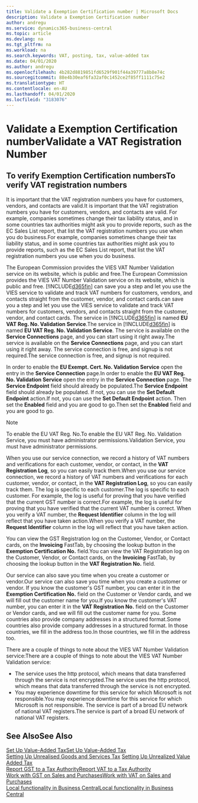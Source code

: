 ```yaml
---
title: Validate a Exemption Certification number | Microsoft Docs
description: Validate a Exemption Certification number
author: andregu
ms.service: dynamics365-business-central
ms.topic: article
ms.devlang: na
ms.tgt_pltfrm: na
ms.workload: na
ms.search.keywords: VAT, posting, tax, value-added tax
ms.date: 04/01/2020
ms.author: andregu
ms.openlocfilehash: 4b282d8819851fd6529f901f44a39777a8b8e74c
ms.sourcegitcommit: 88e4b30eaf6fa32af0c1452ce2f85ff1111c75e2
ms.translationtype: HT
ms.contentlocale: en-AU
ms.lasthandoff: 04/01/2020
ms.locfileid: "3183076"
---
```

# <a name="validate-a-vat-registration-number"></a><span data-ttu-id="adc2d-103">Validate a Exemption Certification number</span><span class="sxs-lookup"><span data-stu-id="adc2d-103">Validate a VAT Registration Number</span></span>

## <a name="to-verify-vat-registration-numbers"></a><span data-ttu-id="adc2d-104">To verify Exemption Certification numbers</span><span class="sxs-lookup"><span data-stu-id="adc2d-104">To verify VAT registration numbers</span></span>
<span data-ttu-id="adc2d-105">It is important that the VAT registration numbers you have for customers, vendors, and contacts are valid.</span><span class="sxs-lookup"><span data-stu-id="adc2d-105">It is important that the VAT registration numbers you have for customers, vendors, and contacts are valid.</span></span> <span data-ttu-id="adc2d-106">For example, companies sometimes change their tax liability status, and in some countries tax authorities might ask you to provide reports, such as the EC Sales List report, that list the VAT registration numbers you use when you do business.</span><span class="sxs-lookup"><span data-stu-id="adc2d-106">For example, companies sometimes change their tax liability status, and in some countries tax authorities might ask you to provide reports, such as the EC Sales List report, that list the VAT registration numbers you use when you do business.</span></span>

<span data-ttu-id="adc2d-107">The European Commission provides the VIES VAT Number Validation service on its website, which is public and free.</span><span class="sxs-lookup"><span data-stu-id="adc2d-107">The European Commission provides the VIES VAT Number Validation service on its website, which is public and free.</span></span> [!INCLUDE[d365fin](includes/d365fin_md.md)] <span data-ttu-id="adc2d-108">can save you a step and let you use the VIES service to validate and track VAT numbers for customers, vendors, and contacts straight from the customer, vendor, and contact cards.</span><span class="sxs-lookup"><span data-stu-id="adc2d-108">can save you a step and let you use the VIES service to validate and track VAT numbers for customers, vendors, and contacts straight from the customer, vendor, and contact cards.</span></span> <span data-ttu-id="adc2d-109">The service in [!INCLUDE[d365fin](includes/d365fin_md.md)] is named **EU VAT Reg. No. Validation Service**.</span><span class="sxs-lookup"><span data-stu-id="adc2d-109">The service in [!INCLUDE[d365fin](includes/d365fin_md.md)] is named **EU VAT Reg. No. Validation Service**.</span></span> <span data-ttu-id="adc2d-110">The service is available on the **Service Connections** page, and you can start using it right away.</span><span class="sxs-lookup"><span data-stu-id="adc2d-110">The service is available on the **Service Connections** page, and you can start using it right away.</span></span> <span data-ttu-id="adc2d-111">The service connection is free, and signup is not required.</span><span class="sxs-lookup"><span data-stu-id="adc2d-111">The service connection is free, and signup is not required.</span></span>

<span data-ttu-id="adc2d-112">In order to enable the **EU Exempt. Cert. No. Validation Service** open the entry in the **Service Connection** page.</span><span class="sxs-lookup"><span data-stu-id="adc2d-112">In order to enable the **EU VAT Reg. No. Validation Service** open the entry in the **Service Connection** page.</span></span> <span data-ttu-id="adc2d-113">The **Service Endpoint** field should already be populated.</span><span class="sxs-lookup"><span data-stu-id="adc2d-113">The **Service Endpoint** field should already be populated.</span></span> <span data-ttu-id="adc2d-114">If not, you can use the **Set Default Endpoint** action.</span><span class="sxs-lookup"><span data-stu-id="adc2d-114">If not, you can use the **Set Default Endpoint** action.</span></span> <span data-ttu-id="adc2d-115">Then set the **Enabled** field and you are good to go.</span><span class="sxs-lookup"><span data-stu-id="adc2d-115">Then set the **Enabled** field and you are good to go.</span></span>

> [!Note]
> <span data-ttu-id="adc2d-116">To enable the EU VAT Reg. No.</span><span class="sxs-lookup"><span data-stu-id="adc2d-116">To enable the EU VAT Reg. No.</span></span> <span data-ttu-id="adc2d-117">Validation Service, you must have administrator permissions.</span><span class="sxs-lookup"><span data-stu-id="adc2d-117">Validation Service, you must have administrator permissions.</span></span>

<span data-ttu-id="adc2d-118">When you use our service connection, we record a history of VAT numbers and verifications for each customer, vendor, or contact, in the **VAT Registration Log**, so you can easily track them.</span><span class="sxs-lookup"><span data-stu-id="adc2d-118">When you use our service connection, we record a history of VAT numbers and verifications for each customer, vendor, or contact, in the **VAT Registration Log**, so you can easily track them.</span></span> <span data-ttu-id="adc2d-119">The log is specific to each customer.</span><span class="sxs-lookup"><span data-stu-id="adc2d-119">The log is specific to each customer.</span></span> <span data-ttu-id="adc2d-120">For example, the log is useful for proving that you have verified that the current GST number is correct.</span><span class="sxs-lookup"><span data-stu-id="adc2d-120">For example, the log is useful for proving that you have verified that the current VAT number is correct.</span></span> <span data-ttu-id="adc2d-121">When you verify a VAT number, the **Request Identifier** column in the log will reflect that you have taken action.</span><span class="sxs-lookup"><span data-stu-id="adc2d-121">When you verify a VAT number, the **Request Identifier** column in the log will reflect that you have taken action.</span></span>

<span data-ttu-id="adc2d-122">You can view the GST Registration log on the Customer, Vendor, or Contact cards, on the **Invoicing** FastTab, by choosing the lookup button in the **Exemption Certification No.** field.</span><span class="sxs-lookup"><span data-stu-id="adc2d-122">You can view the VAT Registration log on the Customer, Vendor, or Contact cards, on the **Invoicing** FastTab, by choosing the lookup button in the **VAT Registration No.** field.</span></span>  

<span data-ttu-id="adc2d-123">Our service can also save you time when you create a customer or vendor.</span><span class="sxs-lookup"><span data-stu-id="adc2d-123">Our service can also save you time when you create a customer or vendor.</span></span> <span data-ttu-id="adc2d-124">If you know the customer's GST number, you can enter it in the **Exemption Certification No.** field on the Customer or Vendor cards, and we will fill out the customer name for you.</span><span class="sxs-lookup"><span data-stu-id="adc2d-124">If you know the customer's VAT number, you can enter it in the **VAT Registration No.** field on the Customer or Vendor cards, and we will fill out the customer name for you.</span></span> <span data-ttu-id="adc2d-125">Some countries also provide company addresses in a structured format.</span><span class="sxs-lookup"><span data-stu-id="adc2d-125">Some countries also provide company addresses in a structured format.</span></span> <span data-ttu-id="adc2d-126">In those countries, we fill in the address too.</span><span class="sxs-lookup"><span data-stu-id="adc2d-126">In those countries, we fill in the address too.</span></span>  

<span data-ttu-id="adc2d-127">There are a couple of things to note about the VIES VAT Number Validation service:</span><span class="sxs-lookup"><span data-stu-id="adc2d-127">There are a couple of things to note about the VIES VAT Number Validation service:</span></span>

* <span data-ttu-id="adc2d-128">The service uses the http protocol, which means that data transferred through the service is not encrypted.</span><span class="sxs-lookup"><span data-stu-id="adc2d-128">The service uses the http protocol, which means that data transferred through the service is not encrypted.</span></span>  
* <span data-ttu-id="adc2d-129">You may experience downtime for this service for which Microsoft is not responsible.</span><span class="sxs-lookup"><span data-stu-id="adc2d-129">You may experience downtime for this service for which Microsoft is not responsible.</span></span> <span data-ttu-id="adc2d-130">The service is part of a broad EU network of national VAT registers.</span><span class="sxs-lookup"><span data-stu-id="adc2d-130">The service is part of a broad EU network of national VAT registers.</span></span>

## <a name="see-also"></a><span data-ttu-id="adc2d-131">See Also</span><span class="sxs-lookup"><span data-stu-id="adc2d-131">See Also</span></span>  
[<span data-ttu-id="adc2d-132">Set Up Value-Added Tax</span><span class="sxs-lookup"><span data-stu-id="adc2d-132">Set Up Value-Added Tax</span></span>](finance-setup-vat.md)  
<span data-ttu-id="adc2d-133">[Setting Up Unrealised Goods and Services Tax](finance-setup-unrealized-vat.md)    </span><span class="sxs-lookup"><span data-stu-id="adc2d-133">[Setting Up Unrealized Value Added Tax](finance-setup-unrealized-vat.md)    </span></span>  
[<span data-ttu-id="adc2d-134">Report GST to a Tax Authority</span><span class="sxs-lookup"><span data-stu-id="adc2d-134">Report VAT to a Tax Authority</span></span>](finance-how-report-vat.md)  
[<span data-ttu-id="adc2d-135">Work with GST on Sales and Purchases</span><span class="sxs-lookup"><span data-stu-id="adc2d-135">Work with VAT on Sales and Purchases</span></span>](finance-work-with-vat.md)  
[<span data-ttu-id="adc2d-136">Local functionality in Business Central</span><span class="sxs-lookup"><span data-stu-id="adc2d-136">Local functionality in Business Central</span></span>](about-localization.md)
